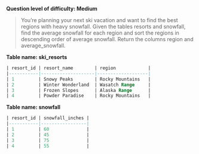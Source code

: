 **Question level of difficulty: Medium**

> You’re planning your next ski vacation and want to find the best regions with heavy snowfall. Given the tables resorts and snowfall, find the average snowfall for each region and sort the regions in descending order of average snowfall. Return the columns region and average_snowfall.

**Table name: ski_resorts**
```sql
| resort_id | resort_name        | region            |
|-----------|--------------------|-------------------|
| 1         | Snowy Peaks        | Rocky Mountains   |
| 2         | Winter Wonderland  | Wasatch Range     |
| 3         | Frozen Slopes      | Alaska Range      |
| 4         | Powder Paradise    | Rocky Mountains   |
```

**Table name: snowfall**
```sql
| resort_id | snowfall_inches |
|-----------|-----------------|
| 1         | 60              |
| 2         | 45              |
| 3         | 75              |
| 4         | 55              |
```

```sql
```
